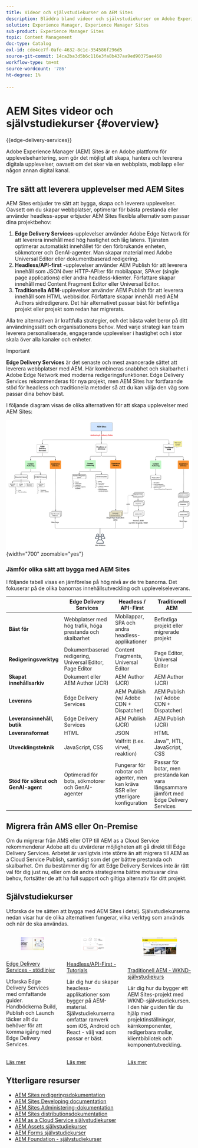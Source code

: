 ```yaml
---
title: Videor och självstudiekurser om AEM Sites
description: Bläddra bland videor och självstudiekurser om Adobe Experience Manager Sites funktioner. AEM Sites är en ledande plattform för upplevelsehantering.
solution: Experience Manager, Experience Manager Sites
sub-product: Experience Manager Sites
topic: Content Management
doc-type: Catalog
exl-id: cde4ce7f-0afe-4632-8c1c-354586f296d5
source-git-commit: 14ca2ba3d5b6c116e3fa8b437aa9ed90375ae468
workflow-type: tm+mt
source-wordcount: '786'
ht-degree: 1%

---
```


# AEM Sites videor och självstudiekurser {#overview}

{{edge-delivery-services}}

Adobe Experience Manager (AEM) Sites är en Adobe plattform för upplevelsehantering, som gör det möjligt att skapa, hantera och leverera digitala upplevelser, oavsett om det sker via en webbplats, mobilapp eller någon annan digital kanal.

## Tre sätt att leverera upplevelser med AEM Sites

AEM Sites erbjuder tre sätt att bygga, skapa och leverera upplevelser. Oavsett om du skapar webbplatser, optimerar för bästa prestanda eller använder headless-appar erbjuder AEM Sites flexibla alternativ som passar dina projektbehov:

1. **Edge Delivery Services**-upplevelser använder Adobe Edge Network för att leverera innehåll med hög hastighet och låg latens. Tjänsten optimerar automatiskt innehållet för den förbrukande enheten, sökmotorer och GenAI-agenter. Man skapar material med Adobe Universal Editor eller dokumentbaserad redigering.
1. **Headless/API-first** -upplevelser använder AEM Publish för att leverera innehåll som JSON över HTTP-API:er för mobilappar, SPA:er (single page applications) eller andra headless-klienter. Författare skapar innehåll med Content Fragment Editor eller Universal Editor.
1. **Traditionella AEM**-upplevelser använder AEM Publish för att leverera innehåll som HTML webbsidor. Författare skapar innehåll med AEM Authors sidredigerare. Det här alternativet passar bäst för befintliga projekt eller projekt som redan har migrerats.

Alla tre alternativen är kraftfulla strategier, och det bästa valet beror på ditt användningssätt och organisationens behov. Med varje strategi kan team leverera personaliserade, engagerande upplevelser i hastighet och i stor skala över alla kanaler och enheter.

>[!IMPORTANT]
>
> **Edge Delivery Services** är det senaste och mest avancerade sättet att leverera webbplatser med AEM. Här kombineras snabbhet och skalbarhet i Adobe Edge Network med moderna redigeringsfunktioner. Edge Delivery Services rekommenderas för nya projekt, men AEM Sites har fortfarande stöd för headless och traditionella metoder så att du kan välja den väg som passar dina behov bäst.

I följande diagram visas de olika alternativen för att skapa upplevelser med AEM Sites:

![AEM-Sites-Content-Authoring-and-Experience-Delivery-Paths.png](./assets/aem-sites-authoring-and-experience-delivery-paths.png){width="700" zoomable="yes"}

### Jämför olika sätt att bygga med AEM Sites

I följande tabell visas en jämförelse på hög nivå av de tre banorna. Det fokuserar på de olika banornas innehållsutveckling och upplevelseleverans.

|            | Edge Delivery Services | Headless / API-First | Traditionell AEM |
|---------------------|------------------------------|---------------------------------|---------------------------------------------|
| **Bäst för** | Webbplatser med hög trafik, höga prestanda och skalbarhet | Mobilappar, SPA och andra headless-applikationer | Befintliga projekt eller migrerade projekt |
| **Redigeringsverktyg** | Dokumentbaserad redigering, Universal Editor, Page Editor | Content Fragments, Universal Editor | Page Editor, Universal Editor |
| **Skapat innehållsarkiv** | Dokument eller AEM Author (JCR) | AEM Author (JCR) | AEM Author (JCR) |
| **Leverans** | Edge Delivery Services | AEM Publish (w/ Adobe CDN + Dispatcher) | AEM Publish (w/ Adobe CDN + Dispatcher) |
| **Leveransinnehåll, butik** | Edge Delivery Services | AEM Publish (JCR) | AEM Publish (JCR) |
| **Leveransformat** | HTML | JSON | HTML |
| **Utvecklingsteknik** | JavaScript, CSS | Valfritt (t.ex. virvel, reaktion) | Java™, HTL, JavaScript, CSS |
| **Stöd för sökrut och GenAI-agent** | Optimerad för bots, sökmotorer och GenAI-agenter | Fungerar för robotar och agenter, men kan kräva SSR eller ytterligare konfiguration | Passar för botar, men prestanda kan vara långsammare jämfört med Edge Delivery Services |

## Migrera från AMS eller On-Premise

Om du migrerar från AMS eller OTP till AEM as a Cloud Service rekommenderar Adobe att du utvärderar möjligheten att gå direkt till Edge Delivery Services. Arbetet är vanligtvis inte större än att migrera till AEM as a Cloud Service Publish, samtidigt som det ger bättre prestanda och skalbarhet. Om du bestämmer dig för att Edge Delivery Services inte är rätt val för dig just nu, eller om de andra strategierna bättre motsvarar dina behov, fortsätter de att ha full support och giltiga alternativ för ditt projekt.

## Självstudiekurser

Utforska de tre sätten att bygga med AEM Sites i detalj. Självstudiekurserna nedan visar hur de olika alternativen fungerar, vilka verktyg som används och när de ska användas.

<!-- CARDS

* https://www.aem.live/docs/
  {title = Edge Delivery Services - Guides}
  {description = Explore Edge Delivery Services with comprehensive guides. The Build, Publish, and Launch guides cover everything you need to get started with Edge Delivery Services.}
  {image = ./assets/edge-delivery-services.png}
  {target = _blank}
* https://experienceleague.adobe.com/en/docs/experience-manager-learn/getting-started-with-aem-headless/overview
  {title = Headless/API-First - Tutorials}
  {description = Learn how to build headless applications powered by AEM content. Tutorials cover frameworks like iOS, Android, and React—choose what fits your stack.}
  {image = ./assets/headless.png}
  {target = _self}
* https://experienceleague.adobe.com/en/docs/experience-manager-learn/getting-started-wknd-tutorial-develop/overview
  {title = Traditional AEM - WKND Tutorial}
  {description = Learn how to build a sample AEM Sites project using the WKND tutorial. This guide walks you through project setup, Core Components, Editable Templates, client-side libraries, and component development.}
  {image = ./assets/aem-wknd-spa-editor-tutorial.png}
  {target = _self}
-->
<!-- START CARDS HTML - DO NOT MODIFY BY HAND -->
<div class="columns">
    <div class="column is-half-tablet is-half-desktop is-one-third-widescreen" aria-label="Edge Delivery Services - Guides">
        <div class="card" style="height: 100%; display: flex; flex-direction: column; height: 100%;">
            <div class="card-image">
                <figure class="image x-is-16by9">
                    <a href="https://www.aem.live/docs/" title="Edge Delivery Services - stödlinjer" target="_blank" rel="referrer">
                        <img class="is-bordered-r-small" src="./assets/edge-delivery-services.png" alt="Edge Delivery Services - stödlinjer"
                             style="width: 100%; aspect-ratio: 16 / 9; object-fit: cover; overflow: hidden; display: block; margin: auto;">
                    </a>
                </figure>
            </div>
            <div class="card-content is-padded-small" style="display: flex; flex-direction: column; flex-grow: 1; justify-content: space-between;">
                <div class="top-card-content">
                    <p class="headline is-size-6 has-text-weight-bold">
                        <a href="https://www.aem.live/docs/" target="_blank" rel="referrer" title="Edge Delivery Services - stödlinjer">Edge Delivery Services - stödlinjer</a>
                    </p>
                    <p class="is-size-6">Utforska Edge Delivery Services med omfattande guider. Handböckerna Build, Publish och Launch täcker allt du behöver för att komma igång med Edge Delivery Services.</p>
                </div>
                <a href="https://www.aem.live/docs/" target="_blank" rel="referrer" class="spectrum-Button spectrum-Button--outline spectrum-Button--primary spectrum-Button--sizeM" style="align-self: flex-start; margin-top: 1rem;">
                    <span class="spectrum-Button-label has-no-wrap has-text-weight-bold">Läs mer</span>
                </a>
            </div>
        </div>
    </div>
    <div class="column is-half-tablet is-half-desktop is-one-third-widescreen" aria-label="Headless/API-First - Tutorials">
        <div class="card" style="height: 100%; display: flex; flex-direction: column; height: 100%;">
            <div class="card-image">
                <figure class="image x-is-16by9">
                    <a href="https://experienceleague.adobe.com/en/docs/experience-manager-learn/getting-started-with-aem-headless/overview" title="Headless/API-First - Tutorials" target="_self" rel="referrer">
                        <img class="is-bordered-r-small" src="./assets/headless.png" alt="Headless/API-First - Tutorials"
                             style="width: 100%; aspect-ratio: 16 / 9; object-fit: cover; overflow: hidden; display: block; margin: auto;">
                    </a>
                </figure>
            </div>
            <div class="card-content is-padded-small" style="display: flex; flex-direction: column; flex-grow: 1; justify-content: space-between;">
                <div class="top-card-content">
                    <p class="headline is-size-6 has-text-weight-bold">
                        <a href="https://experienceleague.adobe.com/en/docs/experience-manager-learn/getting-started-with-aem-headless/overview" target="_self" rel="referrer" title="Headless/API-First - Tutorials">Headless/API-First - Tutorials</a>
                    </p>
                    <p class="is-size-6">Lär dig hur du skapar headless-applikationer som bygger på AEM-material. Självstudiekurserna omfattar ramverk som iOS, Android och React - välj vad som passar er bäst.</p>
                </div>
                <a href="https://experienceleague.adobe.com/en/docs/experience-manager-learn/getting-started-with-aem-headless/overview" target="_self" rel="referrer" class="spectrum-Button spectrum-Button--outline spectrum-Button--primary spectrum-Button--sizeM" style="align-self: flex-start; margin-top: 1rem;">
                    <span class="spectrum-Button-label has-no-wrap has-text-weight-bold">Läs mer</span>
                </a>
            </div>
        </div>
    </div>
    <div class="column is-half-tablet is-half-desktop is-one-third-widescreen" aria-label="Traditional AEM - WKND Tutorial">
        <div class="card" style="height: 100%; display: flex; flex-direction: column; height: 100%;">
            <div class="card-image">
                <figure class="image x-is-16by9">
                    <a href="https://experienceleague.adobe.com/en/docs/experience-manager-learn/getting-started-wknd-tutorial-develop/overview" title="Traditionell AEM - WKND självstudiekurs" target="_self" rel="referrer">
                        <img class="is-bordered-r-small" src="./assets/aem-wknd-spa-editor-tutorial.png" alt="Traditionell AEM - WKND självstudiekurs"
                             style="width: 100%; aspect-ratio: 16 / 9; object-fit: cover; overflow: hidden; display: block; margin: auto;">
                    </a>
                </figure>
            </div>
            <div class="card-content is-padded-small" style="display: flex; flex-direction: column; flex-grow: 1; justify-content: space-between;">
                <div class="top-card-content">
                    <p class="headline is-size-6 has-text-weight-bold">
                        <a href="https://experienceleague.adobe.com/en/docs/experience-manager-learn/getting-started-wknd-tutorial-develop/overview" target="_self" rel="referrer" title="Traditionell AEM - WKND självstudiekurs">Traditionell AEM - WKND-självstudiekurs</a>
                    </p>
                    <p class="is-size-6">Lär dig hur du bygger ett AEM Sites-projekt med WKND-självstudiekursen. I den här guiden får du hjälp med projektinställningar, kärnkomponenter, redigerbara mallar, klientbibliotek och komponentutveckling.</p>
                </div>
                <a href="https://experienceleague.adobe.com/en/docs/experience-manager-learn/getting-started-wknd-tutorial-develop/overview" target="_self" rel="referrer" class="spectrum-Button spectrum-Button--outline spectrum-Button--primary spectrum-Button--sizeM" style="align-self: flex-start; margin-top: 1rem;">
                    <span class="spectrum-Button-label has-no-wrap has-text-weight-bold">Läs mer</span>
                </a>
            </div>
        </div>
    </div>
</div>
<!-- END CARDS HTML - DO NOT MODIFY BY HAND -->


## Ytterligare resurser

* [AEM Sites redigeringsdokumentation](https://experienceleague.adobe.com/en/docs/experience-manager-65/content/sites/authoring/essentials/first-steps)
* [AEM Sites Developing documentation](https://experienceleague.adobe.com/en/docs/experience-manager-65/content/implementing/developing/introduction/getting-started)
* [AEM Sites Administering-dokumentation](https://experienceleague.adobe.com/en/docs/experience-manager-65/content/sites/administering/home)
* [AEM Sites distributionsdokumentation](https://experienceleague.adobe.com/en/docs/experience-manager-65/content/implementing/deploying/introduction/platform)
* [AEM as a Cloud Service självstudiekurser](/help/cloud-service/overview.md)
* [AEM Assets självstudiekurser](/help/assets/overview.md)
* [AEM Forms självstudiekurser](/help/forms/overview.md)
* [AEM Foundation - självstudiekurser](/help/foundation/overview.md)

